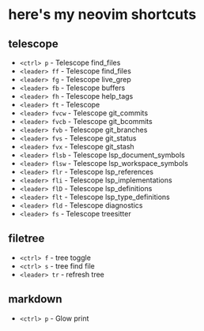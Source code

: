 # here's my neovim shortcuts

## telescope
- `<ctrl> p` - Telescope find_files
- `<leader> ff` - Telescope find_files
- `<leader> fg` - Telescope live_grep
- `<leader> fb` - Telescope buffers
- `<leader> fh` - Telescope help_tags
- `<leader> ft` - Telescope
- `<leader> fvcw` - Telescope git_commits
- `<leader> fvcb` - Telescope git_bcommits
- `<leader> fvb` - Telescope git_branches
- `<leader> fvs` - Telescope git_status
- `<leader> fvx` - Telescope git_stash
- `<leader> flsb` - Telescope lsp_document_symbols
- `<leader> flsw` - Telescope lsp_workspace_symbols
- `<leader> flr` - Telescope lsp_references
- `<leader> fli` - Telescope lsp_implementations
- `<leader> flD` - Telescope lsp_definitions
- `<leader> flt` - Telescope lsp_type_definitions
- `<leader> fld` - Telescope diagnostics
- `<leader> fs` - Telescope treesitter

## filetree
- `<ctrl> f` - tree toggle
- `<ctrl> s` - tree find file
- `<leader> tr` - refresh tree

## markdown
- `<ctrl> p` - Glow print
